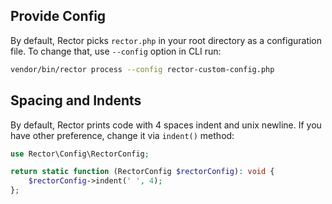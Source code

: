 ## Provide Config

By default, Rector picks `rector.php` in your root directory as a configuration file. To change that, use `--config` option in CLI run:

```bash
vendor/bin/rector process --config rector-custom-config.php
```

## Spacing and Indents

By default, Rector prints code with 4 spaces indent and unix newline.
If you have other preference, change it via `indent()` method:

```php
use Rector\Config\RectorConfig;

return static function (RectorConfig $rectorConfig): void {
    $rectorConfig->indent(' ', 4);
};
```
